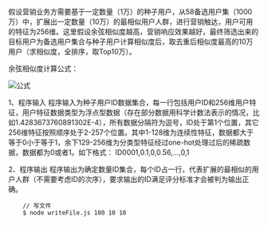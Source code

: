 假设营销业务方需要基于一定数量（1万）的种子用户，从58备选用户集（1000万）中，扩展出一定数量（10万）的最相似用户人群，进行营销触达，用户可用的特征为256维。这里假设余弦相似度越高，营销响应效果越好，最终筛选出来的目标用户为备选用户集合与种子用户计算相似度后，取去重后相似度最高的10万用户（求相似度，全排序，取Top10万）。

余弦相似度计算公式：

![公式](https://bkimg.cdn.bcebos.com/formula/50c51a907a949e8bbdbfa9219ed8bd35.svg)


1、程序输入
程序输入为种子用户ID数据集合，每一行包括用户ID和256维用户特征，用户特征数据类型为浮点型数据（存在部分数据用科学计数法表示的情况，比如1.4283673760891302E-4），所有数据分隔符为逗号，ID处于第1个位置，其它256维特征按照顺序处于2-257个位置。其中1-128维为连续性特征，数据都大于等于0小于等于1，余下129-256维为分类型特征经过one-hot处理过后的稀疏数据，数据都为0或者1。如下格式：
ID0001,0.1,0,0.56,…,0,1

2、程序输出
程序输出为确定数量ID集合，每个ID占一行，代表扩展的最相似的用户人群（不需要考虑ID的次序），要求输出的ID满足评分标准才会被判为输出正确。
```
    // 写文件
    $ node writeFile.js 100 10 10
```

